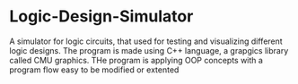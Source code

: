 # Logic-Design-Simulator
A simulator for logic circuits, that used for testing and visualizing different logic designs.
The program is made using C++ language, a grapgics library called CMU graphics.
THe program is applying OOP concepts with a program flow easy to be modified or extented
 
